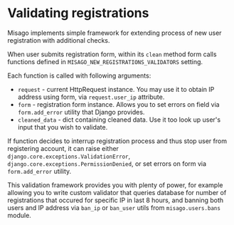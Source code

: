 Validating registrations
========================

Misago implements simple framework for extending process of new user registration with additional checks.

When user submits registration form, within its `clean` method form calls functions defined in `MISAGO_NEW_REGISTRATIONS_VALIDATORS` setting.

Each function is called with following arguments:

* `request` - current HttpRequest instance. You may use it to obtain IP address using form, via `request.user_ip` attribute.
* `form` - registration form instance. Allows you to set errors on field via `form.add_error` utility that Django provides.
* `cleaned_data` - dict containing cleaned data. Use it too look up user's input that you wish to validate.

If function decides to interrup registration process and thus stop user from registering account, it can raise either `django.core.exceptions.ValidationError`, `django.core.exceptions.PermissionDenied`, or set errors on form via `form.add_error` utility.

This validation framework provides you with plenty of power, for example allowing you to write custom validator that queries database for number of registrations that occured for specific IP in last 8 hours, and banning both users and IP address via  `ban_ip` or `ban_user` utils from `misago.users.bans` module.